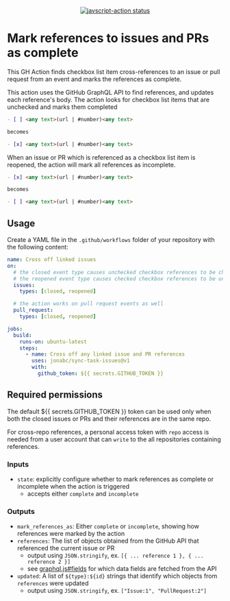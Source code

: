 
<p align="center">
  <a href="https://github.com/jonabc/sync-task-issues"><img alt="javscript-action status" src="https://github.com/jonabc/sync-task-issues/workflows/units-test/badge.svg"></a>
</p>

# Mark references to issues and PRs as complete

This GH Action finds checkbox list item cross-references to an issue or pull request from an event and marks the references as complete.

This action uses the GitHub GraphQL API to find references, and updates each reference's body.  The action looks for checkbox list items that are unchecked and marks them completed

```markdown
- [ ] <any text>(url | #number)<any text>

becomes

- [x] <any text>(url | #number)<any text>
```

When an issue or PR which is referenced as a checkbox list item is reopened, the action will mark all references as incomplete.

```markdown
- [x] <any text>(url | #number)<any text>

becomes

- [ ] <any text>(url | #number)<any text>
```

## Usage

Create a YAML file in the `.github/workflows` folder of your repository with the following content:

```yml
name: Cross off linked issues
on:
  # the closed event type causes unchecked checkbox references to be checked / marked complete
  # the reopened event type causes checked checkbox references to be unchecked / marked incomplete
  issues:
    types: [closed, reopened]

  # the action works on pull request events as well
  pull_request:
    types: [closed, reopened]

jobs:
  build:
    runs-on: ubuntu-latest
    steps:
      - name: Cross off any linked issue and PR references
        uses: jonabc/sync-task-issues@v1
        with:
          github_token: ${{ secrets.GITHUB_TOKEN }}
```

## Required permissions

The default ${{ secrets.GITHUB_TOKEN }} token can be used only when both the closed issues or PRs and their references are in the same repo.

For cross-repo references, a personal access token with `repo` access is needed from a user account that can `write` to the all repositories containing references.

### Inputs

- `state`: explicitly configure whether to mark references as complete or incomplete when the action is triggered
   - accepts either `complete` and `incomplete`

### Outputs

- `mark_references_as`: Either `complete` or `incomplete`, showing how references were marked by the action
- `references`: The list of objects obtained from the GitHub API that referenced the current issue or PR
   - output using `JSON.stringify`, ex. `[{ ... reference 1 }, { ... reference 2 }]`
   - see [graphql.js#fields](./src/graphql.js) for which data fields are fetched from the API
- `updated`: A list of `${type}:${id}` strings that identify which objects from `references` were updated
   - output using `JSON.stringify`, ex. `["Issue:1", "PullRequest:2"]`
